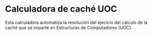 # Calculadora de caché UOC

Esta calculadora automatiza la resolución del ejecicio del cálculo de la caché que se imparte en Estructuras de Computadores (UOC).
